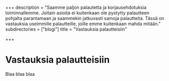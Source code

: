 +++
description = "Saamme paljon palautetta ja korjausehdotuksia toiminnallemme. Joitain asioita ei kuitenkaan ole pystytty palautteen pohjalta parantamaan ja saammekin jatkuvasti samoja palautteita. Tässä on vastauksia useimmille palautteille, joille emme kuitenkaan mahda mitään."
subdirectories = ["blogi"]
title = "Vastauksia palautteisiin"

+++
# Vastauksia palautteisiin

Blaa blaa blaa